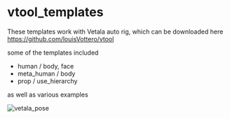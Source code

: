 # vtool_templates

These templates work with Vetala auto rig, which can be downloaded here
https://github.com/louisVottero/vtool

some of the templates included

* human / body, face
* meta_human / body
* prop / use_hierarchy

as well as various examples



![vetala_pose](https://user-images.githubusercontent.com/2879064/192540668-fd581c40-2ca5-4ca4-8b6b-649e2cebf019.png)

